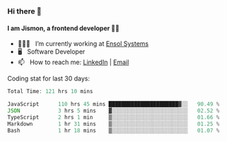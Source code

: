 ### Hi there 👋

#### I am Jismon, a frontend developer 👦🏻

- 🧑🏻‍💻   &nbsp; I’m currently working at <a href='https://www.ensolsystems.com/' target="_blank">Ensol Systems</a>
- 🖥   &nbsp; Software Developer
- 📫   &nbsp; How to reach me: <a href='https://www.linkedin.com/in/jismonthomas/'>LinkedIn</a> | <a href='mailto:hellojismonthomas@gmail.com'>Email</a>

Coding stat for last 30 days:
<!--START_SECTION:waka-->

```javascript
Total Time: 121 hrs 10 mins

JavaScript      110 hrs 45 mins ██████████████████████▓░░   90.49 %
JSON            3 hrs 5 mins    ▓░░░░░░░░░░░░░░░░░░░░░░░░   02.52 %
TypeScript      2 hrs 1 min     ▒░░░░░░░░░░░░░░░░░░░░░░░░   01.66 %
Markdown        1 hr 31 mins    ▒░░░░░░░░░░░░░░░░░░░░░░░░   01.25 %
Bash            1 hr 18 mins    ▒░░░░░░░░░░░░░░░░░░░░░░░░   01.07 %
```

<!--END_SECTION:waka-->

<!--
**jismonthomas/jismonthomas** is a ✨ _special_ ✨ repository because its `README.md` (this file) appears on your GitHub profile.

Here are some ideas to get you started:

- 🔭 I’m currently working on ...
- 🌱 I’m currently learning ...
- 👯 I’m looking to collaborate on ...
- 🤔 I’m looking for help with ...
- 💬 Ask me about ...
- 📫 How to reach me: ...
- 😄 Pronouns: ...
- ⚡ Fun fact: ...
-->
